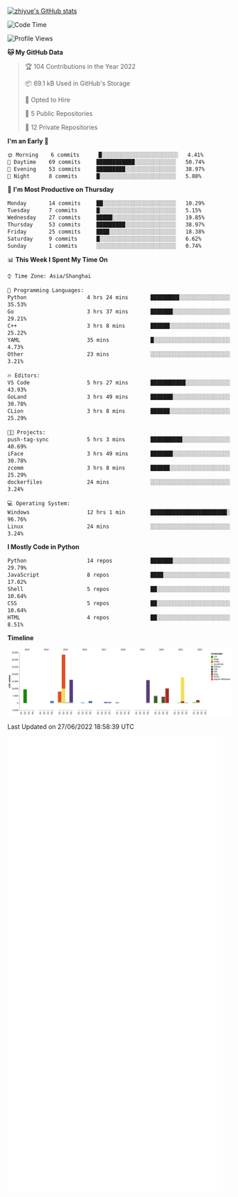 
[![zhiyue's GitHub stats](https://github-readme-stats.vercel.app/api?username=zhiyue)](https://github.com/anuraghazra/github-readme-stats&&show_icons=true)

<!--START_SECTION:waka-->
![Code Time](http://img.shields.io/badge/Code%20Time-0%20secs-blue)

![Profile Views](http://img.shields.io/badge/Profile%20Views-3-blue)

**🐱 My GitHub Data** 

> 🏆 104 Contributions in the Year 2022
 > 
> 📦 69.1 kB Used in GitHub's Storage 
 > 
> 💼 Opted to Hire
 > 
> 📜 5 Public Repositories 
 > 
> 🔑 12 Private Repositories  
 > 
**I'm an Early 🐤** 

```text
🌞 Morning    6 commits      █░░░░░░░░░░░░░░░░░░░░░░░░   4.41% 
🌆 Daytime    69 commits     ████████████░░░░░░░░░░░░░   50.74% 
🌃 Evening    53 commits     █████████░░░░░░░░░░░░░░░░   38.97% 
🌙 Night      8 commits      █░░░░░░░░░░░░░░░░░░░░░░░░   5.88%

```
📅 **I'm Most Productive on Thursday** 

```text
Monday       14 commits     ██░░░░░░░░░░░░░░░░░░░░░░░   10.29% 
Tuesday      7 commits      █░░░░░░░░░░░░░░░░░░░░░░░░   5.15% 
Wednesday    27 commits     █████░░░░░░░░░░░░░░░░░░░░   19.85% 
Thursday     53 commits     █████████░░░░░░░░░░░░░░░░   38.97% 
Friday       25 commits     ████░░░░░░░░░░░░░░░░░░░░░   18.38% 
Saturday     9 commits      █░░░░░░░░░░░░░░░░░░░░░░░░   6.62% 
Sunday       1 commits      ░░░░░░░░░░░░░░░░░░░░░░░░░   0.74%

```


📊 **This Week I Spent My Time On** 

```text
⌚︎ Time Zone: Asia/Shanghai

💬 Programming Languages: 
Python                   4 hrs 24 mins       █████████░░░░░░░░░░░░░░░░   35.53% 
Go                       3 hrs 37 mins       ███████░░░░░░░░░░░░░░░░░░   29.21% 
C++                      3 hrs 8 mins        ██████░░░░░░░░░░░░░░░░░░░   25.22% 
YAML                     35 mins             █░░░░░░░░░░░░░░░░░░░░░░░░   4.73% 
Other                    23 mins             ░░░░░░░░░░░░░░░░░░░░░░░░░   3.21%

🔥 Editors: 
VS Code                  5 hrs 27 mins       ███████████░░░░░░░░░░░░░░   43.93% 
GoLand                   3 hrs 49 mins       ███████░░░░░░░░░░░░░░░░░░   30.78% 
CLion                    3 hrs 8 mins        ██████░░░░░░░░░░░░░░░░░░░   25.29%

🐱‍💻 Projects: 
push-tag-sync            5 hrs 3 mins        ██████████░░░░░░░░░░░░░░░   40.69% 
iFace                    3 hrs 49 mins       ███████░░░░░░░░░░░░░░░░░░   30.78% 
zcomm                    3 hrs 8 mins        ██████░░░░░░░░░░░░░░░░░░░   25.29% 
dockerfiles              24 mins             ░░░░░░░░░░░░░░░░░░░░░░░░░   3.24%

💻 Operating System: 
Windows                  12 hrs 1 min        ████████████████████████░   96.76% 
Linux                    24 mins             ░░░░░░░░░░░░░░░░░░░░░░░░░   3.24%

```

**I Mostly Code in Python** 

```text
Python                   14 repos            ███████░░░░░░░░░░░░░░░░░░   29.79% 
JavaScript               8 repos             ████░░░░░░░░░░░░░░░░░░░░░   17.02% 
Shell                    5 repos             ██░░░░░░░░░░░░░░░░░░░░░░░   10.64% 
CSS                      5 repos             ██░░░░░░░░░░░░░░░░░░░░░░░   10.64% 
HTML                     4 repos             ██░░░░░░░░░░░░░░░░░░░░░░░   8.51%

```


**Timeline**

![Chart not found](https://raw.githubusercontent.com/zhiyue/zhiyue/main/charts/bar_graph.png) 


 Last Updated on 27/06/2022 18:58:39 UTC
<!--END_SECTION:waka-->

<!-- [![Top Langs](https://github-readme-stats.vercel.app/api/top-langs/?username=zhiyue)](https://github.com/anuraghazra/github-readme-stats) -->

![](./github-metrics.svg)

